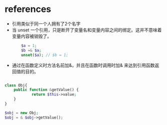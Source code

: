 # references

- 引用类似于同一个人拥有了2个名字
- 当 unset 一个引用，只是断开了变量名和变量内容之间的绑定。这并不意味着变量内容被销毁了。
  ```php
	  $a = 1;
	  $b =& $a;
	  unset($a); // $b = 1;
  ```
- 通过在函数定义时方法名前加&，并且在函数时调用时加& 来达到引用函数返回值的目的。
```php

class Obj{
	public function &getValue() {
			return $this->value;
	}
}

$obj = new Obj;
$obj = & $obj->getValue();
```